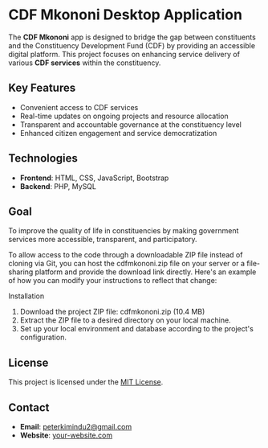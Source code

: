# CDF Mkononi Desktop Application

The **CDF Mkononi** app is designed to bridge the gap between constituents and the Constituency Development Fund (CDF) by providing an accessible digital platform. This project focuses on enhancing service delivery of various **CDF services** within the constituency.

## Key Features
- Convenient access to CDF services
- Real-time updates on ongoing projects and resource allocation
- Transparent and accountable governance at the constituency level
- Enhanced citizen engagement and service democratization

## Technologies
- **Frontend**: HTML, CSS, JavaScript, Bootstrap
- **Backend**: PHP, MySQL

## Goal
To improve the quality of life in constituencies by making government services more accessible, transparent, and participatory.


To allow access to the code through a downloadable ZIP file instead of cloning via Git, you can host the cdfmkononi.zip file on your server or a file-sharing platform and provide the download link directly. Here's an example of how you can modify your instructions to reflect that change:

Installation
1. Download the project ZIP file: cdfmkononi.zip (10.4 MB)
2. Extract the ZIP file to a desired directory on your local machine.
3. Set up your local environment and database according to the project's configuration.


## License
This project is licensed under the [MIT License](LICENSE).

## Contact
- **Email**: peterkimindu2@gmail.com
- **Website**: [your-website.com](http://your-website.com)
